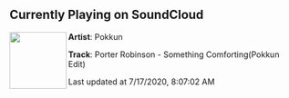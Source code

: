 ## Currently Playing on SoundCloud

[<img align="left" width="100" src="https://i1.sndcdn.com/artworks-xGr9TQyUCtyM1ylj-mXdLUA-t50x50.jpg">](https://soundcloud.com/kkoosk/porter-robinson-something-comfortingpokkun-edit?in=saxurn/sets/tester2/)

**Artist**: Pokkun 

**Track**: Porter Robinson - Something Comforting(Pokkun Edit)

Last updated at 7/17/2020, 8:07:02 AM

